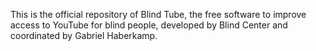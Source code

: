 This is the official repository of Blind Tube, the free software to improve access to YouTube for blind people, developed by Blind Center and coordinated by Gabriel Haberkamp.
